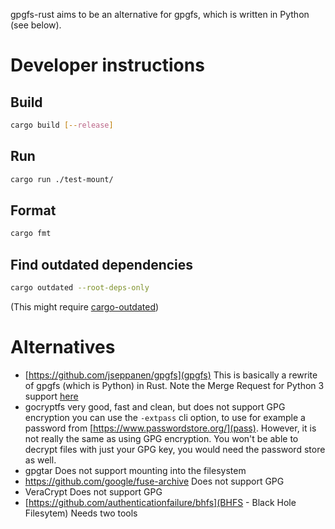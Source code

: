 gpgfs-rust aims to be an alternative for gpgfs, which is written in Python (see below).

# Developer instructions

## Build

```bash
cargo build [--release]
```

## Run

```bash
cargo run ./test-mount/
````

## Format

```bash
cargo fmt
````

## Find outdated dependencies

```bash
cargo outdated --root-deps-only
````

(This might require [cargo-outdated](https://archlinux.org/packages/extra/x86_64/cargo-outdated/))

# Alternatives

- [https://github.com/jseppanen/gpgfs](gpgfs)
  This is basically a rewrite of gpgfs (which is Python) in Rust.
  Note the Merge Request for Python 3 support [here](https://github.com/jseppanen/gpgfs/pull/2)
- gocryptfs
  very good, fast and clean, but does not support GPG encryption
  you can use the `-extpass` cli option, to use for example a password from [https://www.passwordstore.org/](pass).
  However, it is not really the same as using GPG encryption. You won't be able to decrypt files with just your GPG key,
  you would need the password store as well.
- gpgtar
  Does not support mounting into the filesystem
- https://github.com/google/fuse-archive
  Does not support GPG
- VeraCrypt
  Does not support GPG
- [https://github.com/authenticationfailure/bhfs](BHFS - Black Hole Filesytem)
  Needs two tools
